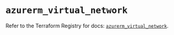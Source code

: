 # `azurerm_virtual_network`

Refer to the Terraform Registry for docs: [`azurerm_virtual_network`](https://registry.terraform.io/providers/hashicorp/azurerm/3.111.0/docs/resources/virtual_network).
